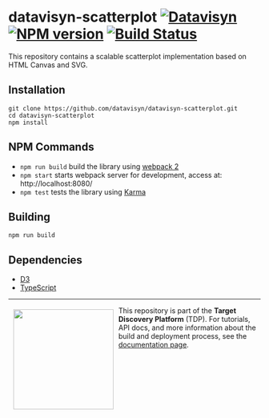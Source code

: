 datavisyn-scatterplot [![Datavisyn][datavisyn-image]][datavisyn-url] [![NPM version][npm-image]][npm-url] [![Build Status][circleci-image]][circleci-url]
===========

This repository contains a scalable scatterplot implementation based on HTML Canvas and SVG. 

Installation
------------

```
git clone https://github.com/datavisyn/datavisyn-scatterplot.git
cd datavisyn-scatterplot
npm install
```

NPM Commands
------------

 * `npm run build` build the library using [webpack 2](http://webpack.github.io/)
 * `npm start` starts webpack server for development, access at: http://localhost:8080/
 * `npm test` tests the library using [Karma](http://karma-runner.github.io/)
 
 
Building
--------

```
npm run build
```


Dependencies
------------
 * [D3](https://github.com/d3/d3)
 * [TypeScript](http://www.typescriptlang.org/)
 
 
 ***
<a href="https://www.datavisyn.io"><img src="https://www.datavisyn.io/img/logos/datavisyn-logo.png" align="left" width="200px" hspace="10" vspace="6"></a>
This repository is part of the **Target Discovery Platform** (TDP). For tutorials, API docs, and more information about the build and deployment process, see the [documentation page](https://wiki.datavisyn.io).

 
[datavisyn-image]: https://img.shields.io/badge/datavisyn-plugin-F47D20.svg
[datavisyn-url]: http://datavisyn.io
[npm-image]: https://badge.fury.io/js/datavisyn-scatterplot.svg
[npm-url]: https://npmjs.org/package/datavisyn-scatterplot
[circleci-image]: https://circleci.com/gh/datavisyn/datavisyn-scatterplot.svg?style=shield
[circleci-url]: https://circleci.com/gh/datavisyn/datavisyn-scatterplot

